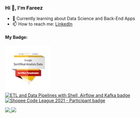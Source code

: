### Hi 👋, I'm Fareez

<!--
**zeerafle/zeerafle** is a ✨ _special_ ✨ repository because its `README.md` (this file) appears on your GitHub profile.

Here are some ideas to get you started:

- 🔭 I’m currently working on ...
- 🌱 I’m currently learning ...
- 👯 I’m looking to collaborate on ...
- 🤔 I’m looking for help with ...
- 💬 Ask me about ...
- 📫 How to reach me: ...
- 😄 Pronouns: ...
- ⚡ Fun fact: ...
-->

- 🌱 Currently learning about Data Science and Back-End Apps
- 📫 How to reach me: [LinkedIn](https://www.linkedin.com/in/samfareez/)

#### My Badge:
[![Google Sertifikat Analis Data](https://raw.githubusercontent.com/zeerafle/zeerafle/main/badges/google-sertifikat-analisis-data.1.png)](https://www.credly.com/badges/2bbbbb22-af04-4476-82cf-f4c945bb1892/public_url) [![
ETL and Data Pipelines with Shell, Airflow and Kafka badge](https://raw.githubusercontent.com/zeerafle/zeerafle/main/badges/etl-and-data-pipelines-with-shell-airflow-and-kafka.png)](https://www.credly.com/badges/903712d1-3149-477c-8785-24cf015d10ea/public_url) [![
Shopee Code League 2021 - Participant badge](https://raw.githubusercontent.com/zeerafle/zeerafle/main/badges/shopee-code-league-2021-participant)](https://www.credly.com/badges/a50ac663-ff36-4508-8074-277cfab12056/public_url) 


<p align="left">
<a href="https://github.com/zeerafle">
  <img height="180em" src="https://github-readme-stats-eight-theta.vercel.app/api?username=zeerafle&show_icons=true&theme=algolia&include_all_commits=true&count_private=true"/>
  <img height="180em" src="https://github-readme-stats-eight-theta.vercel.app/api/top-langs/?username=zeerafle&layout=compact&langs_count=8&theme=algolia"/>
</a>
</p>
